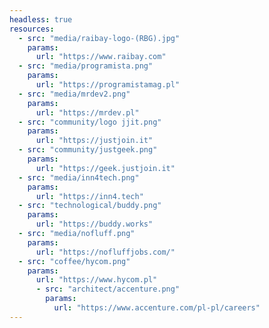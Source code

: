 ```yaml
---
headless: true
resources:   
  - src: "media/raibay-logo-(RBG).jpg"
    params:
      url: "https://www.raibay.com"
  - src: "media/programista.png"
    params:
      url: "https://programistamag.pl"
  - src: "media/mrdev2.png"
    params:
      url: "https://mrdev.pl"
  - src: "community/logo jjit.png"
    params:
      url: "https://justjoin.it"
  - src: "community/justgeek.png"
    params:
      url: "https://geek.justjoin.it"
  - src: "media/inn4tech.png"
    params:
      url: "https://inn4.tech"
  - src: "technological/buddy.png"
    params:
      url: "https://buddy.works"
  - src: "media/nofluff.png"
    params:
      url: "https://nofluffjobs.com/"
  - src: "coffee/hycom.png"
    params:
      url: "https://www.hycom.pl"
      - src: "architect/accenture.png"
        params:
          url: "https://www.accenture.com/pl-pl/careers"
---
```

